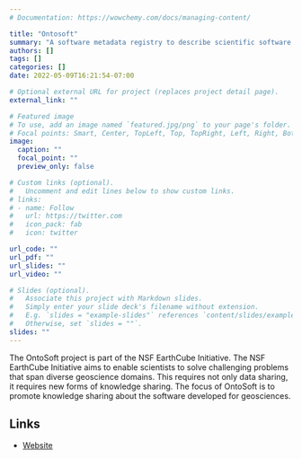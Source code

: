 ```yaml
---
# Documentation: https://wowchemy.com/docs/managing-content/

title: "Ontosoft"
summary: "A software metadata registry to describe scientific software in a user-friendly manner"
authors: []
tags: []
categories: []
date: 2022-05-09T16:21:54-07:00

# Optional external URL for project (replaces project detail page).
external_link: ""

# Featured image
# To use, add an image named `featured.jpg/png` to your page's folder.
# Focal points: Smart, Center, TopLeft, Top, TopRight, Left, Right, BottomLeft, Bottom, BottomRight.
image:
  caption: ""
  focal_point: ""
  preview_only: false

# Custom links (optional).
#   Uncomment and edit lines below to show custom links.
# links:
# - name: Follow
#   url: https://twitter.com
#   icon_pack: fab
#   icon: twitter

url_code: ""
url_pdf: ""
url_slides: ""
url_video: ""

# Slides (optional).
#   Associate this project with Markdown slides.
#   Simply enter your slide deck's filename without extension.
#   E.g. `slides = "example-slides"` references `content/slides/example-slides.md`.
#   Otherwise, set `slides = ""`.
slides: ""
---
```


The OntoSoft project is part of the NSF EarthCube Initiative. The NSF EarthCube Initiative aims to enable scientists to solve challenging problems that span diverse geoscience domains. This requires not only data sharing, it requires new forms of knowledge sharing. The focus of OntoSoft is to promote knowledge sharing about the software developed for geosciences. 

## Links

- [Website](https://ontosoft.isi.edu/)
